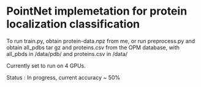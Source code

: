 # PointNet implemetation for protein localization classification
To run train.py, obtain protein-data.npz from me, or run preprocess.py and obtain all_pdbs tar gz and proteins.csv from the OPM database, with all_pbds in /data/pdb/ and proteins.csv in /data/

Currently set to run on 4 GPUs.

Status : In progress, current accuracy ~ 50% 

